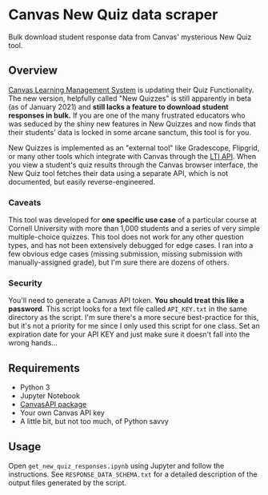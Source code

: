 # Canvas New Quiz data scraper

Bulk download student response data from Canvas' mysterious New Quiz tool.

## Overview

[Canvas Learning Management System](https://www.instructure.com/canvas/) is updating their Quiz Functionality.
The new version, helpfully called "New Quizzes" is still apparently in beta (as of January 2021) and __still lacks a feature to download student responses in bulk.__
If you are one of the many frustrated educators who was seduced by the shiny new features in New Quizzes and now finds that their students' data is locked in some arcane sanctum, this tool is for you.

New Quizzes is implemented as an "external tool" like Gradescope, Flipgrid, or many other tools which integrate with Canvas through the [LTI API](https://canvas.instructure.com/doc/api/file.tools_intro.html). When you view a student's quiz results through the Canvas browser interface, the New Quiz tool fetches their data using a separate API, which is not documented, but easily reverse-engineered.

### Caveats

This tool was developed for __one specific use case__ of a particular course at Cornell University with more than 1,000 students and a series of very simple multiple-choice quizzes.
This tool does not work for any other question types, and has not been extensively debugged for edge cases.
I ran into a few obvious edge cases (missing submission, missing submission with manually-assigned grade), but I'm sure there are dozens of others.

### Security

You'll need to generate a Canvas API token. __You should treat this like a password__.
This script looks for a text file called `API_KEY.txt` in the same directory as the script.
I'm sure there's a more secure best-practice for this, but it's not a priority for me since I only used this script for one class.
Set an expiration date for your API KEY and just make sure it doesn't fall into the wrong hands...

## Requirements

- Python 3
- Jupyter Notebook
- [CanvasAPI package](https://github.com/ucfopen/canvasapi)
- Your own Canvas API key
- A little bit, but not too much, of Python savvy

## Usage

Open `get_new_quiz_responses.ipynb` using Jupyter and follow the instructions.
See `RESPONSE_DATA_SCHEMA.txt` for a detailed description of the output files generated by the script.
